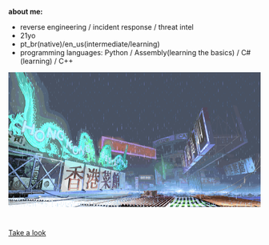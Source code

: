 **about me:**
- reverse engineering / incident response / threat intel
- 21yo
- pt_br(native)/en_us(intermediate/learning)
- programming languages: Python / Assembly(learning the basics) / C#(learning) / C++

![sf3-yang-stage](sf3-3rd-strike-yang-stage-hongkong.gif)
#

[Take a look](https://kajiki0.github.io/portfolio/)


